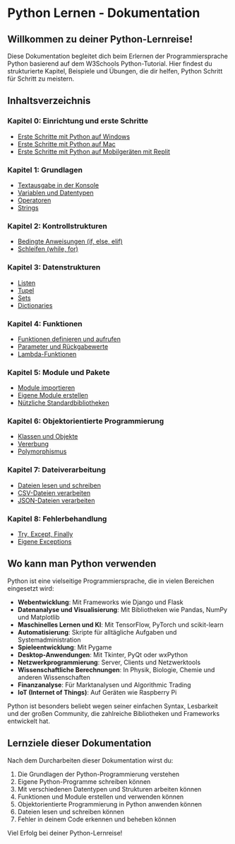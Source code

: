 # Python Lernen - Dokumentation

## Willkommen zu deiner Python-Lernreise!

Diese Dokumentation begleitet dich beim Erlernen der Programmiersprache Python basierend auf dem W3Schools Python-Tutorial. Hier findest du strukturierte Kapitel, Beispiele und Übungen, die dir helfen, Python Schritt für Schritt zu meistern.

## Inhaltsverzeichnis

### Kapitel 0: Einrichtung und erste Schritte
- [Erste Schritte mit Python auf Windows](Erste_Schritte_Win_PC.md)
- [Erste Schritte mit Python auf Mac](Erste_Schritte_Mac.md)
- [Erste Schritte mit Python auf Mobilgeräten mit Replit](Erste_Schritte_Mobile_Replit.md)

### Kapitel 1: Grundlagen
- [Textausgabe in der Konsole](/Projekte/Kapitel_1/Textausgabe_InDerKonsole.md)
- [Variablen und Datentypen](/Projekte/Kapitel_1/Variablen_und_Datentypen.md)
- [Operatoren](/Projekte/Kapitel_1/Operatoren.md)
- [Strings](/Projekte/Kapitel_1/Strings.md)

### Kapitel 2: Kontrollstrukturen
- [Bedingte Anweisungen (if, else, elif)](/Projekte/Kapitel_2/Bedingte_Anweisungen.md)
- [Schleifen (while, for)](/Projekte/Kapitel_2/Schleifen.md)

### Kapitel 3: Datenstrukturen
- [Listen](/Projekte/Kapitel_3/Listen.md)
- [Tupel](/Projekte/Kapitel_3/Tupel.md)
- [Sets](/Projekte/Kapitel_3/Sets.md)
- [Dictionaries](/Projekte/Kapitel_3/Dictionaries.md)

### Kapitel 4: Funktionen
- [Funktionen definieren und aufrufen](/Projekte/Kapitel_4/Funktionen.md)
- [Parameter und Rückgabewerte](/Projekte/Kapitel_4/Parameter_und_Rueckgabewerte.md)
- [Lambda-Funktionen](/Projekte/Kapitel_4/Lambda_Funktionen.md)

### Kapitel 5: Module und Pakete
- [Module importieren](/Projekte/Kapitel_5/Module.md)
- [Eigene Module erstellen](/Projekte/Kapitel_5/Eigene_Module.md)
- [Nützliche Standardbibliotheken](/Projekte/Kapitel_5/Standardbibliotheken.md)

### Kapitel 6: Objektorientierte Programmierung
- [Klassen und Objekte](/Projekte/Kapitel_6/Klassen_und_Objekte.md)
- [Vererbung](/Projekte/Kapitel_6/Vererbung.md)
- [Polymorphismus](/Projekte/Kapitel_6/Polymorphismus.md)

### Kapitel 7: Dateiverarbeitung
- [Dateien lesen und schreiben](/Projekte/Kapitel_7/Dateien_lesen_schreiben.md)
- [CSV-Dateien verarbeiten](/Projekte/Kapitel_7/CSV_Dateien.md)
- [JSON-Dateien verarbeiten](/Projekte/Kapitel_7/JSON_Dateien.md)

### Kapitel 8: Fehlerbehandlung
- [Try, Except, Finally](/Projekte/Kapitel_8/Fehlerbehandlung.md)
- [Eigene Exceptions](/Projekte/Kapitel_8/Eigene_Exceptions.md)

## Wo kann man Python verwenden

Python ist eine vielseitige Programmiersprache, die in vielen Bereichen eingesetzt wird:

- **Webentwicklung**: Mit Frameworks wie Django und Flask
- **Datenanalyse und Visualisierung**: Mit Bibliotheken wie Pandas, NumPy und Matplotlib
- **Maschinelles Lernen und KI**: Mit TensorFlow, PyTorch und scikit-learn
- **Automatisierung**: Skripte für alltägliche Aufgaben und Systemadministration
- **Spieleentwicklung**: Mit Pygame
- **Desktop-Anwendungen**: Mit Tkinter, PyQt oder wxPython
- **Netzwerkprogrammierung**: Server, Clients und Netzwerktools
- **Wissenschaftliche Berechnungen**: In Physik, Biologie, Chemie und anderen Wissenschaften
- **Finanzanalyse**: Für Marktanalysen und Algorithmic Trading
- **IoT (Internet of Things)**: Auf Geräten wie Raspberry Pi

Python ist besonders beliebt wegen seiner einfachen Syntax, Lesbarkeit und der großen Community, die zahlreiche Bibliotheken und Frameworks entwickelt hat.

## Lernziele dieser Dokumentation

Nach dem Durcharbeiten dieser Dokumentation wirst du:

1. Die Grundlagen der Python-Programmierung verstehen
2. Eigene Python-Programme schreiben können
3. Mit verschiedenen Datentypen und Strukturen arbeiten können
4. Funktionen und Module erstellen und verwenden können
5. Objektorientierte Programmierung in Python anwenden können
6. Dateien lesen und schreiben können
7. Fehler in deinem Code erkennen und beheben können

Viel Erfolg bei deiner Python-Lernreise!
